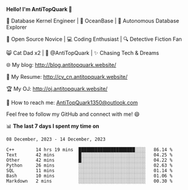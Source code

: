 
**Hello! I'm AntiTopQuark 👋**

🔧 Database Kernel Engineer | 🌊 OceanBase | 🤖 Autonomous Database Explorer

🌱 Open Source Novice | 💻 Coding Enthusiast | 🔍 Detective Fiction Fan

😸 Cat Dad x2 | 🎉 @AntiTopQuark | ✨ Chasing Tech & Dreams

🌐 My blog: http://blog.antitopquark.website/

📄 My Resume: http://cv_cn.antitopquark.website/

🏆 My OJ: http://oj.antitopquark.website/

📧 How to reach me: AntiTopQuark1350@outlook.com

Feel free to follow my GitHub and connect with me! 😄

📊 **The last 7 days I spent my time on** 

<!--START_SECTION:waka-->
```text
08 December, 2023 - 14 December, 2023

C++        14 hrs 19 mins  █████████████████████░░░░   86.14 % 
Text       42 mins         █░░░░░░░░░░░░░░░░░░░░░░░░   04.25 % 
Other      42 mins         █░░░░░░░░░░░░░░░░░░░░░░░░   04.22 % 
Python     26 mins         ░░░░░░░░░░░░░░░░░░░░░░░░░   02.63 % 
SQL        11 mins         ░░░░░░░░░░░░░░░░░░░░░░░░░   01.14 % 
Bash       10 mins         ░░░░░░░░░░░░░░░░░░░░░░░░░   01.06 % 
Markdown   2 mins          ░░░░░░░░░░░░░░░░░░░░░░░░░   00.30 %
```
<!--END_SECTION:waka-->


